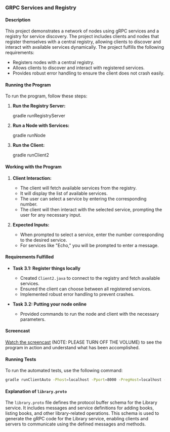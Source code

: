 ### GRPC Services and Registry

#### Description
This project demonstrates a network of nodes using gRPC services and a registry for service discovery. The project includes clients and nodes that register themselves with a central registry, allowing clients to discover and interact with available services dynamically. The project fulfills the following requirements:
- Registers nodes with a central registry.
- Allows clients to discover and interact with registered services.
- Provides robust error handling to ensure the client does not crash easily.

#### Running the Program
To run the program, follow these steps:

1. **Run the Registry Server:**
 
   gradle runRegistryServer


2. **Run a Node with Services:**

   gradle runNode
 

3. **Run the Client:**

   gradle runClient2 


#### Working with the Program
1. **Client Interaction:**
   - The client will fetch available services from the registry.
   - It will display the list of available services.
   - The user can select a service by entering the corresponding number.
   - The client will then interact with the selected service, prompting the user for any necessary input.

2. **Expected Inputs:**
   - When prompted to select a service, enter the number corresponding to the desired service.
   - For services like "Echo," you will be prompted to enter a message.

#### Requirements Fulfilled
- **Task 3.1: Register things locally**
  - Created `Client2.java` to connect to the registry and fetch available services.
  - Ensured the client can choose between all registered services.
  - Implemented robust error handling to prevent crashes.

- **Task 3.2: Putting your node online**
  - Provided commands to run the node and client with the necessary parameters.

#### Screencast
[Watch the screencast](https://somup.com/cZl1VLJRXf) (NOTE: PLEASE TURN OFF THE VOLUME) to see the program in action and understand what has been accomplished.

#### Running Tests
To run the automated tests, use the following command:
```sh
gradle runClientAuto -Phost=localhost -Pport=8000 -PregHost=localhost -PregPort=9002 -Pmessage="Hello" -PregOn=false
```

#### Explanation of `library.proto`
The `library.proto` file defines the protocol buffer schema for the Library service. It includes messages and service definitions for adding books, listing books, and other library-related operations. This schema is used to generate the gRPC code for the Library service, enabling clients and servers to communicate using the defined messages and methods.